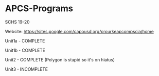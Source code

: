# APCS-Programs
SCHS 19-20

Website: https://sites.google.com/capousd.org/orourkeapcompscia/home

Unit1a - COMPLETE

Unit1b - COMPLETE

Unit2 - COMPLETE (Polygon is stupid so it's on hiatus)

Unit3 - INCOMPLETE

